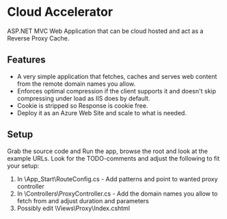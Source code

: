 # Cloud Accelerator
ASP.NET MVC Web Application that can be cloud hosted and act as a Reverse Proxy Cache.

## Features
* A very simple application that fetches, caches and serves web content from the remote domain names you allow.
* Enforces optimal compression if the client supports it and doesn't skip compressing under load as IIS does by default.
* Cookie is stripped so Response is cookie free.
* Deploy it as an Azure Web Site and scale to what is needed.

## Setup
Grab the source code and Run the app, browse the root and look at the example URLs. Look for the TODO-comments and adjust the following to fit your setup:

1. In \App_Start\RouteConfig.cs - Add patterns and point to wanted proxy controller
2. In \Controllers\ProxyController.cs - Add the domain names you allow to fetch from and adjust duration and parameters
3. Possibly edit \Views\Proxy\Index.cshtml
